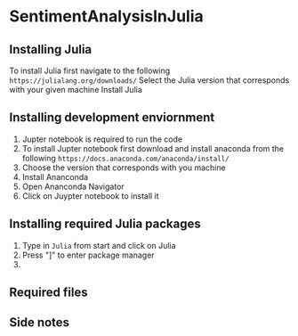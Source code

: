 # SentimentAnalysisInJulia

## Installing Julia
To install Julia first navigate to the following ```https://julialang.org/downloads/```
Select the Julia version that corresponds with your given machine
Install Julia

## Installing development enviornment
1. Jupter notebook is required to run the code
2. To install Jupter notebook first download and install anaconda from the following ```https://docs.anaconda.com/anaconda/install/```
3. Choose the version that corresponds with you machine
4. Install Ananconda
5. Open Ananconda Navigator
6. Click on Juypter notebook to install it

## Installing required Julia packages
1. Type in ```Julia``` from start and click on Julia
2. Press "]" to enter package manager
3.


## Required files

## Side notes
